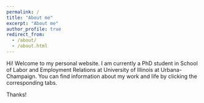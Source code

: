 ```yaml
---
permalink: /
title: "About me"
excerpt: "About me"
author_profile: true
redirect_from: 
  - /about/
  - /about.html
---
```


Hi! Welcome to my personal website. I am currently a PhD student in School of Labor and Employment Relations at University of Illinois at Urbana-Champaign. You can find information about my work and life by clicking the corresponding tabs.

Thanks!
